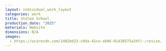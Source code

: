 ```yaml
---
layout: individual_work_layout
categories: work
title: Stolen School
production_date: "2025"
materials: Website
dimensions: N/A
images:
  - https://ucarecdn.com/1402bd23-c9da-41ce-ab06-01438575a34f/-/resize/2400/-/quality/lightest/-/format/auto/
---
```

